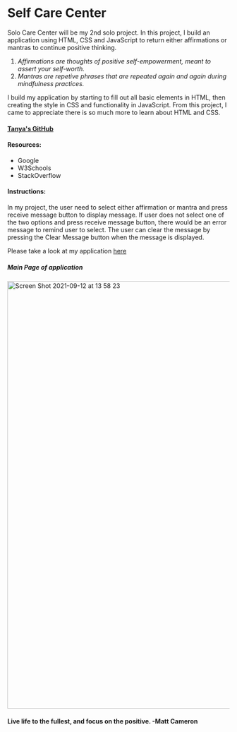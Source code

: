 # Self Care Center

Solo Care Center will be my 2nd solo project. In this project, I build an application using HTML, CSS and JavaScript to return either affirmations or mantras to continue positive thinking.

1. *Affirmations are thoughts of positive self-empowerment, meant to assert your self-worth.*
2. *Mantras are repetive phrases that are repeated again and again during mindfulness practices.*

I build my application by starting to fill out all basic elements in HTML, then creating the style in CSS and functionality in JavaScript. From this project, I came to appreciate there is so much more to learn about HTML and CSS.

#### [Tanya's GitHub](https://github.com/tanyazhuge)

#### Resources:
- Google
- W3Schools
- StackOverflow

#### Instructions:
In my project, the user need to select either affirmation or mantra and press receive message button to display message. If user does not select one of the two options and press receive message button, there would be an error message to remind user to select. The user can clear the message by pressing the Clear Message button when the message is displayed.  

Please take a look at my application [here](https://tanyazhuge.github.io/self-care-center/)

##### Main Page of application
<img width="969" alt="Screen Shot 2021-09-12 at 13 58 23" src="https://user-images.githubusercontent.com/87670195/133002594-626d3f06-5c61-4e25-9776-fd793766b333.png">

#### Live life to the fullest, and focus on the positive. -Matt Cameron #### 
